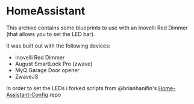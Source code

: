 # HomeAssistant

This archive contains some blueprints to use with an Inovelli Red Dimmer (that allows you to set the LED bar).


It was built out with the following devices:

* Inovelli Red Dimmer
* August SmartLock Pro (zwave)
* MyQ Garage Door opener
* ZwaveJS

In order to set the LEDs i forked scripts from @brianhanifin's [Home-Assistant-Config](https://github.com/brianhanifin/Home-Assistant-Config) repo


